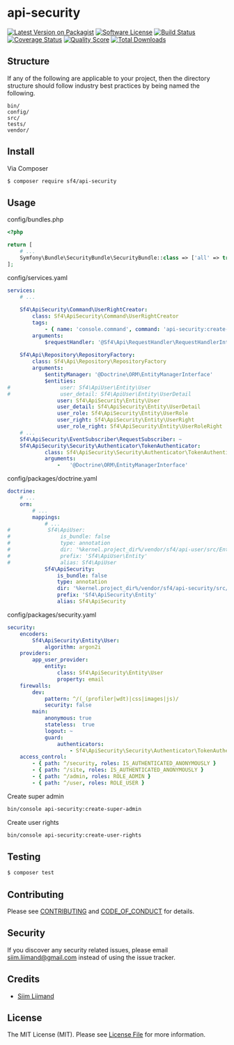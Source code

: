 # api-security

[![Latest Version on Packagist][ico-version]][link-packagist]
[![Software License][ico-license]](LICENSE.md)
[![Build Status][ico-travis]][link-travis]
[![Coverage Status][ico-scrutinizer]][link-scrutinizer]
[![Quality Score][ico-code-quality]][link-code-quality]
[![Total Downloads][ico-downloads]][link-downloads]

## Structure

If any of the following are applicable to your project, then the directory structure should follow industry best practices by being named the following.

```
bin/        
config/
src/
tests/
vendor/
```


## Install

Via Composer

``` bash
$ composer require sf4/api-security
```

## Usage

config/bundles.php
``` php
<?php

return [
    # ...
    Symfony\Bundle\SecurityBundle\SecurityBundle::class => ['all' => true]
];
```

config/services.yaml
``` yaml
services:
    # ...
    
    Sf4\ApiSecurity\Command\UserRightCreator:
        class: Sf4\ApiSecurity\Command\UserRightCreator
        tags:
            - { name: 'console.command', command: 'api-security:create-user-rights' }
        arguments:
            $requestHandler: '@Sf4\Api\RequestHandler\RequestHandlerInterface'
    
    Sf4\Api\Repository\RepositoryFactory:
        class: Sf4\Api\Repository\RepositoryFactory
        arguments:
            $entityManager: '@Doctrine\ORM\EntityManagerInterface'
            $entities:
#                user: Sf4\ApiUser\Entity\User
#                user_detail: Sf4\ApiUser\Entity\UserDetail
                user: Sf4\ApiSecurity\Entity\User
                user_detail: Sf4\ApiSecurity\Entity\UserDetail
                user_role: Sf4\ApiSecurity\Entity\UserRole
                user_right: Sf4\ApiSecurity\Entity\UserRight
                user_role_right: Sf4\ApiSecurity\Entity\UserRoleRight
    # ...
    Sf4\ApiSecurity\EventSubscriber\RequestSubscriber: ~
    Sf4\ApiSecurity\Security\Authenticator\TokenAuthenticator:
            class: Sf4\ApiSecurity\Security\Authenticator\TokenAuthenticator
            arguments:
                -   '@Doctrine\ORM\EntityManagerInterface'
```

config/packages/doctrine.yaml
``` yaml
doctrine:
    # ...
    orm:
        # ...
        mappings:
            # ...
#            Sf4\ApiUser:
#                is_bundle: false
#                type: annotation
#                dir: '%kernel.project_dir%/vendor/sf4/api-user/src/Entity'
#                prefix: 'Sf4\ApiUser\Entity'
#                alias: Sf4\ApiUser
            Sf4\ApiSecurity:
                is_bundle: false
                type: annotation
                dir: '%kernel.project_dir%/vendor/sf4/api-security/src/Entity'
                prefix: 'Sf4\ApiSecurity\Entity'
                alias: Sf4\ApiSecurity
```

config/packages/security.yaml
``` yaml
security:
    encoders:
        Sf4\ApiSecurity\Entity\User:
            algorithm: argon2i
    providers:
        app_user_provider:
            entity:
                class: Sf4\ApiSecurity\Entity\User
                property: email
    firewalls:
        dev:
            pattern: ^/(_(profiler|wdt)|css|images|js)/
            security: false
        main:
            anonymous: true
            stateless:  true
            logout: ~
            guard:
                authenticators:
                    - Sf4\ApiSecurity\Security\Authenticator\TokenAuthenticator
    access_control:
        - { path: ^/security, roles: IS_AUTHENTICATED_ANONYMOUSLY }
        - { path: ^/site, roles: IS_AUTHENTICATED_ANONYMOUSLY }
        - { path: ^/admin, roles: ROLE_ADMIN }
        - { path: ^/user, roles: ROLE_USER }
```

Create super admin
``` bash
bin/console api-security:create-super-admin
```

Create user rights
``` bash
bin/console api-security:create-user-rights
```


## Testing

``` bash
$ composer test
```

## Contributing

Please see [CONTRIBUTING](CONTRIBUTING.md) and [CODE_OF_CONDUCT](CODE_OF_CONDUCT.md) for details.

## Security

If you discover any security related issues, please email siim.liimand@gmail.com instead of using the issue tracker.

## Credits

- [Siim Liimand][link-author]

## License

The MIT License (MIT). Please see [License File](LICENSE.md) for more information.

[ico-version]: https://img.shields.io/packagist/v/sf4/api-security.svg?style=flat-square
[ico-license]: https://img.shields.io/badge/license-MIT-brightgreen.svg?style=flat-square
[ico-travis]: https://img.shields.io/travis/sf4/api-security/master.svg?style=flat-square
[ico-scrutinizer]: https://img.shields.io/scrutinizer/coverage/g/sf4/api-security.svg?style=flat-square
[ico-code-quality]: https://img.shields.io/scrutinizer/g/sf4/api-security.svg?style=flat-square
[ico-downloads]: https://img.shields.io/packagist/dt/sf4/api-security.svg?style=flat-square

[link-packagist]: https://packagist.org/packages/sf4/api-security
[link-travis]: https://travis-ci.org/sf4/api-security
[link-scrutinizer]: https://scrutinizer-ci.com/g/sf4/api-security/code-structure
[link-code-quality]: https://scrutinizer-ci.com/g/sf4/api-security
[link-downloads]: https://packagist.org/packages/sf4/api-security
[link-author]: https://github.com/siimliimand
